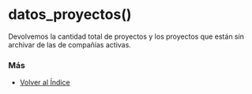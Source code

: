 # datos_proyectos()

Devolvemos la cantidad total de proyectos y los proyectos que están sin archivar de las de compañías activas.

### Más

  * [Volver al Índice](./index.md)
